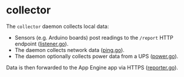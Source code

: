 # collector

The `collector` daemon collects local data:

*   Sensors (e.g. Arduino boards) post readings to the `/report` HTTP endpoint
    ([listener.go](./listener.go)).
*   The daemon collects network data ([ping.go](./ping.go)).
*   The daemon optionally collects power data from a UPS
    ([power.go](./power.go)).

Data is then forwarded to the App Engine app via HTTPS
([reporter.go](./reporter.go)).
